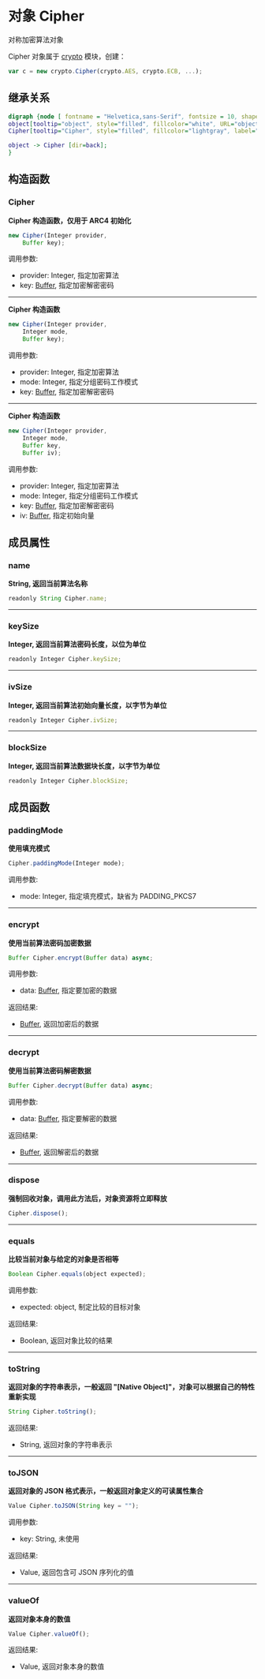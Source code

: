 # 对象 Cipher
对称加密算法对象

Cipher 对象属于 [crypto](../../module/ifs/crypto.md) 模块，创建：

```JavaScript
var c = new crypto.Cipher(crypto.AES, crypto.ECB, ...);
```

## 继承关系
```dot
digraph {node [ fontname = "Helvetica,sans-Serif", fontsize = 10, shape = "record" ];
object[tooltip="object", style="filled", fillcolor="white", URL="object.md", label="{object|dispose()\lequals()\ltoString()\ltoJSON()\lvalueOf()\l}"];
Cipher[tooltip="Cipher", style="filled", fillcolor="lightgray", label="{Cipher|new Cipher()\l|name\lkeySize\livSize\lblockSize\l|paddingMode()\lencrypt()\ldecrypt()\l}"];

object -> Cipher [dir=back];
}
```

## 构造函数
        
### Cipher
**Cipher 构造函数，仅用于 ARC4 初始化**

```JavaScript
new Cipher(Integer provider,
    Buffer key);
```

调用参数:
* provider: Integer, 指定加密算法
* key: [Buffer](Buffer.md), 指定加密解密密码

--------------------------
**Cipher 构造函数**

```JavaScript
new Cipher(Integer provider,
    Integer mode,
    Buffer key);
```

调用参数:
* provider: Integer, 指定加密算法
* mode: Integer, 指定分组密码工作模式
* key: [Buffer](Buffer.md), 指定加密解密密码

--------------------------
**Cipher 构造函数**

```JavaScript
new Cipher(Integer provider,
    Integer mode,
    Buffer key,
    Buffer iv);
```

调用参数:
* provider: Integer, 指定加密算法
* mode: Integer, 指定分组密码工作模式
* key: [Buffer](Buffer.md), 指定加密解密密码
* iv: [Buffer](Buffer.md), 指定初始向量

## 成员属性
        
### name
**String, 返回当前算法名称**

```JavaScript
readonly String Cipher.name;
```

--------------------------
### keySize
**Integer, 返回当前算法密码长度，以位为单位**

```JavaScript
readonly Integer Cipher.keySize;
```

--------------------------
### ivSize
**Integer, 返回当前算法初始向量长度，以字节为单位**

```JavaScript
readonly Integer Cipher.ivSize;
```

--------------------------
### blockSize
**Integer, 返回当前算法数据块长度，以字节为单位**

```JavaScript
readonly Integer Cipher.blockSize;
```

## 成员函数
        
### paddingMode
**使用填充模式**

```JavaScript
Cipher.paddingMode(Integer mode);
```

调用参数:
* mode: Integer, 指定填充模式，缺省为 PADDING_PKCS7

--------------------------
### encrypt
**使用当前算法密码加密数据**

```JavaScript
Buffer Cipher.encrypt(Buffer data) async;
```

调用参数:
* data: [Buffer](Buffer.md), 指定要加密的数据

返回结果:
* [Buffer](Buffer.md), 返回加密后的数据

--------------------------
### decrypt
**使用当前算法密码解密数据**

```JavaScript
Buffer Cipher.decrypt(Buffer data) async;
```

调用参数:
* data: [Buffer](Buffer.md), 指定要解密的数据

返回结果:
* [Buffer](Buffer.md), 返回解密后的数据

--------------------------
### dispose
**强制回收对象，调用此方法后，对象资源将立即释放**

```JavaScript
Cipher.dispose();
```

--------------------------
### equals
**比较当前对象与给定的对象是否相等**

```JavaScript
Boolean Cipher.equals(object expected);
```

调用参数:
* expected: object, 制定比较的目标对象

返回结果:
* Boolean, 返回对象比较的结果

--------------------------
### toString
**返回对象的字符串表示，一般返回 "[Native Object]"，对象可以根据自己的特性重新实现**

```JavaScript
String Cipher.toString();
```

返回结果:
* String, 返回对象的字符串表示

--------------------------
### toJSON
**返回对象的 JSON 格式表示，一般返回对象定义的可读属性集合**

```JavaScript
Value Cipher.toJSON(String key = "");
```

调用参数:
* key: String, 未使用

返回结果:
* Value, 返回包含可 JSON 序列化的值

--------------------------
### valueOf
**返回对象本身的数值**

```JavaScript
Value Cipher.valueOf();
```

返回结果:
* Value, 返回对象本身的数值

